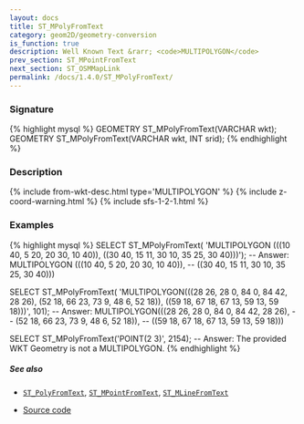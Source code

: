 ```yaml
---
layout: docs
title: ST_MPolyFromText
category: geom2D/geometry-conversion
is_function: true
description: Well Known Text &rarr; <code>MULTIPOLYGON</code>
prev_section: ST_MPointFromText
next_section: ST_OSMMapLink
permalink: /docs/1.4.0/ST_MPolyFromText/
---
```


### Signature

{% highlight mysql %}
GEOMETRY ST_MPolyFromText(VARCHAR wkt);
GEOMETRY ST_MPolyFromText(VARCHAR wkt, INT srid);
{% endhighlight %}

### Description

{% include from-wkt-desc.html type='MULTIPOLYGON' %}
{% include z-coord-warning.html %}
{% include sfs-1-2-1.html %}

### Examples

{% highlight mysql %}
SELECT ST_MPolyFromText(
    'MULTIPOLYGON (((10 40, 5 20, 20 30, 10 40)), 
                   ((30 40, 15 11, 30 10, 35 25, 30 40)))');
-- Answer: MULTIPOLYGON (((10 40, 5 20, 20 30, 10 40)),
--                       ((30 40, 15 11, 30 10, 35 25, 30 40)))

SELECT ST_MPolyFromText(
    'MULTIPOLYGON(((28 26, 28 0, 84 0, 84 42, 28 26),
                   (52 18, 66 23, 73 9, 48 6, 52 18)),
                  ((59 18, 67 18, 67 13, 59 13, 59 18)))', 101);
-- Answer: MULTIPOLYGON(((28 26, 28 0, 84 0, 84 42, 28 26),
--                       (52 18, 66 23, 73 9, 48 6, 52 18)),
--                      ((59 18, 67 18, 67 13, 59 13, 59 18)))

SELECT ST_MPolyFromText('POINT(2 3)', 2154);
-- Answer: The provided WKT Geometry is not a MULTIPOLYGON.
{% endhighlight %}

##### See also

* [`ST_PolyFromText`](../ST_PolyFromText), [`ST_MPointFromText`](../ST_MPointFromText), [`ST_MLineFromText`](../ST_MLineFromText)

* <a href="https://github.com/orbisgis/h2gis/blob/master/h2gis-functions/src/main/java/org/h2gis/functions/spatial/convert/ST_MPolyFromText.java" target="_blank">Source code</a>
